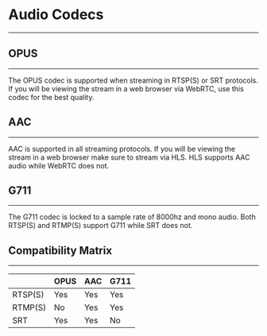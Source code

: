 # Audio Codecs

***

## OPUS

***

The OPUS codec is supported when streaming in RTSP(S) or SRT protocols. If you will be viewing the stream in a web browser
via WebRTC, use this codec for the best quality.

## AAC

***

AAC is supported in all streaming protocols. If you will be viewing the stream in a web browser make sure to stream via
HLS. HLS supports AAC audio while WebRTC does not.

## G711

***

The G711 codec is locked to a sample rate of 8000hz and mono audio. Both RTSP(S) and RTMP(S) support G711 while SRT does not.

## Compatibility Matrix

***

||OPUS| AAC |G711|
|--|--|-----|--|
| RTSP(S) |Yes| Yes |Yes|
| RTMP(S) |No| Yes |Yes|
| SRT     |Yes| Yes |No|